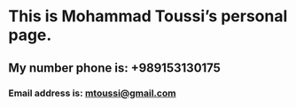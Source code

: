 # This is Mohammad Toussi’s personal page.
## My number phone  is: +989153130175
### Email address is: mtoussi@gmail.com


